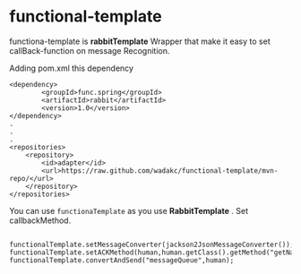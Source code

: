 # functional-template

functiona-template is __rabbitTemplate__ Wrapper that make it easy to set callBack-function on message Recognition.

Adding pom.xml this dependency 
```
<dependency>
		<groupId>func.spring</groupId>
		<artifactId>rabbit</artifactId>
		<version>1.0</version>
</dependency>
.
.
.
<repositories>
	<repository>
		<id>adapter</id>
		<url>https://raw.github.com/wadakc/functional-template/mvn-repo/</url>
	</repository>
</repositories>
```


You can use `functionaTemplate` as you use __RabbitTemplate__ . 
Set callbackMethod.

```java:example

functionalTemplate.setMessageConverter(jackson2JsonMessageConverter());
functionalTemplate.setACKMethod(human,human.getClass().getMethod("getName"));
functionalTemplate.convertAndSend("messageQueue",human);

```
